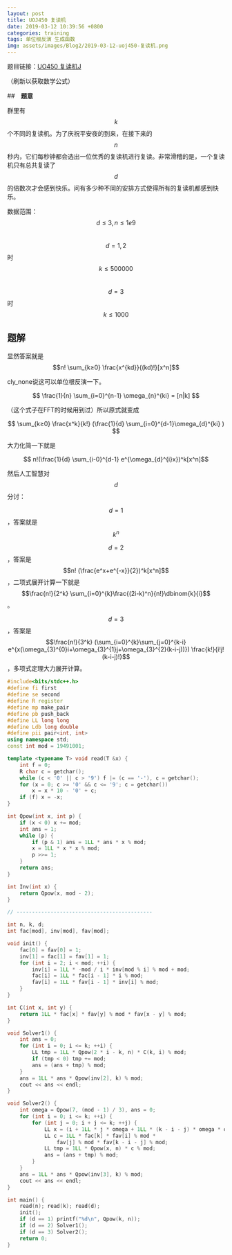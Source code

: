 ```yaml
---
layout: post
title: UOJ450 复读机
date: 2019-03-12 10:39:56 +0800
categories: training
tags: 单位根反演 生成函数
img: assets/images/Blog2/2019-03-12-uoj450-复读机.png
---
```

题目链接：[UO450 复读机J][100]

（刷新以获取数学公式）

##　**题意**

群里有$$k​$$个不同的复读机。为了庆祝平安夜的到来，在接下来的$$n​$$秒内，它们每秒钟都会选出一位优秀的复读机进行复读。非常滑稽的是，一个复读机只有总共复读了$$d​$$的倍数次才会感到快乐。问有多少种不同的安排方式使得所有的复读机都感到快乐。

数据范围：$$d≤3,n≤1e9$$　$$d=1,2$$时$$k≤500000$$　$$d=3$$时$$k≤1000$$

## **题解**

显然答案就是 $$n! \sum_{k≥0} \frac{x^{kd}}{(kd)!}[x^n]​$$

cly_none说这可以单位根反演一下。

$$ \frac{1}{n} \sum_{i=0}^{n-1} \omega_{n}^{ki} = [n|k] ​$$

（这个式子在FFT的时候用到过）所以原式就变成

$$ \sum_{k≥0} \frac{x^k}{k!} (\frac{1}{d} \sum_{i=0}^{d-1}\omega_{d}^{ki} ) $$

大力化简一下就是

$$ n!(\frac{1}{d} \sum_{i-0}^{d-1} e^{\omega_{d}^{i}x})^k[x^n]$$

然后人工智慧对$$d​$$ 分讨：

$$d=1​$$ ，答案就是 $$k^n​$$

$$d=2$$，答案是$$n! (\frac{e^x+e^{-x}}{2})^k[x^n]$$，二项式展开计算一下就是$$\frac{n!}{2^k} \sum_{i=0}^{k}\frac{(2i-k)^n}{n!}\dbinom{k}{i}$$。

$$d=3$$，答案是$$\frac{n!}{3^k} (\sum_{i=0}^{k}\sum_{j=0}^{k-i} e^{x(\omega_{3}^{0}i+\omega_{3}^{1}j+\omega_{3}^{2}(k-i-j))}) \frac{k!}{i!j!(k-i-j)!}$$，多项式定理大力展开计算。

```cpp
#include<bits/stdc++.h>
#define fi first
#define se second
#define R register
#define mp make_pair
#define pb push_back
#define LL long long
#define Ldb long double
#define pii pair<int, int>
using namespace std;
const int mod = 19491001;

template <typename T> void read(T &x) {
	int f = 0;
	R char c = getchar();
	while (c < '0' || c > '9') f |= (c == '-'), c = getchar();
	for (x = 0; c >= '0' && c <= '9'; c = getchar())
		x = x * 10 - '0' + c;
	if (f) x = -x;
}

int Qpow(int x, int p) {
	if (x < 0) x += mod;
	int ans = 1;
	while (p) {
		if (p & 1) ans = 1LL * ans * x % mod;
		x = 1LL * x * x % mod;
		p >>= 1;
	}
	return ans;
}

int Inv(int x) {
	return Qpow(x, mod - 2);
}

// --------------------------------------------

int n, k, d;
int fac[mod], inv[mod], fav[mod];

void init() {
	fac[0] = fav[0] = 1;
	inv[1] = fac[1] = fav[1] = 1;
	for (int i = 2; i < mod; ++i) {
		inv[i] = 1LL * -mod / i * inv[mod % i] % mod + mod;
		fac[i] = 1LL * fac[i - 1] * i % mod;
		fav[i] = 1LL * fav[i - 1] * inv[i] % mod;
	}
}

int C(int x, int y) {
	return 1LL * fac[x] * fav[y] % mod * fav[x - y] % mod;
}

void Solver1() {
	int ans = 0;
	for (int i = 0; i <= k; ++i) {
		LL tmp = 1LL * Qpow(2 * i - k, n) * C(k, i) % mod;
		if (tmp < 0) tmp += mod;
		ans = (ans + tmp) % mod;
	}
	ans = 1LL * ans * Qpow(inv[2], k) % mod;
	cout << ans << endl;
}

void Solver2() {
	int omega = Qpow(7, (mod - 1) / 3), ans = 0;
	for (int i = 0; i <= k; ++i) {
		for (int j = 0; i + j <= k; ++j) {
			LL x = (i + 1LL * j * omega + 1LL * (k - i - j) * omega * omega) % mod;
			LL c = 1LL * fac[k] * fav[i] % mod *
				fav[j] % mod * fav[k - i - j] % mod;
			LL tmp = 1LL * Qpow(x, n) * c % mod;
			ans = (ans + tmp) % mod;
		}
	}
	ans = 1LL * ans * Qpow(inv[3], k) % mod;
	cout << ans << endl;
}

int main() {
	read(n); read(k); read(d);
	init();
	if (d == 1) printf("%d\n", Qpow(k, n));
	if (d == 2) Solver1();
	if (d == 3) Solver2();
	return 0;
}
```

[100]:http://uoj.ac/problem/450